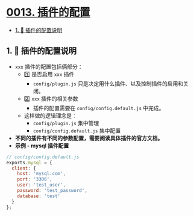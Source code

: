 # [0013. 插件的配置](https://github.com/Tdahuyou/TNotes.egg/tree/main/notes/0013.%20%E6%8F%92%E4%BB%B6%E7%9A%84%E9%85%8D%E7%BD%AE)

<!-- region:toc -->

- [1. 📒 插件的配置说明](#1--插件的配置说明)

<!-- endregion:toc -->

## 1. 📒 插件的配置说明

- `xxx` 插件的配置包括俩部分：
  - 1️⃣ 是否启用 `xxx` 插件
    - `config/plugin.js` 只是决定用什么插件、以及控制插件的启用和关闭。
  - 2️⃣ `xxx` 插件的相关参数
    - 插件的配置需要在 `config/config.default.js` 中完成。
  - 这样做的逻辑理念是：
    - `config/plugin.js` 集中管理
    - `config/config.default.js` 集中配置
- **不同的插件有不同的参数配置，需要阅读具体插件的官方文档。**
- **示例 - mysql 插件配置**

```js
// config/config.default.js
exports.mysql = {
  client: {
    host: 'mysql.com',
    port: '3306',
    user: 'test_user',
    password: 'test_password',
    database: 'test'
  }
};
```

